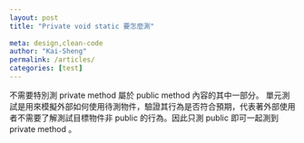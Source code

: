 ```yaml
---
layout: post
title: "Private void static 要怎麼測"
 
meta: design,clean-code
author: "Kai-Sheng"
permalink: /articles/ 
categories: [test]
--- 
```


 

 不需要特別測
private method 屬於 public method 內容的其中一部分。
單元測試是用來模擬外部如何使用待測物件，驗證其行為是否符合預期，代表著外部使用者不需要了解測試目標物件非 public 的行為。因此只測 public 即可一起測到 private method 。
